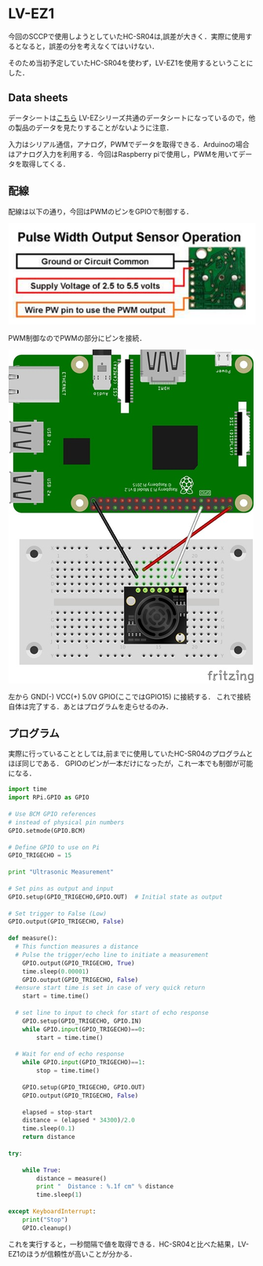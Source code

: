 # LV-EZ1

今回のSCCPで使用しようとしていたHC-SR04は,誤差が大きく．実際に使用するとなると，誤差の分を考えなくてはいけない．

そのため当初予定していたHC-SR04を使わず，LV-EZ1を使用するということにした．

## Data sheets

データシートは[こちら](http://maxbotix.com/documents/LV-MaxSonar-EZ_Datasheet.pdf) LV-EZシリーズ共通のデータシートになっているので，他の製品のデータを見たりすることがないように注意．

入力はシリアル通信，アナログ，PWMでデータを取得できる．Arduinoの場合はアナログ入力を利用する．今回はRaspberry piで使用し，PWMを用いてデータを取得してくる．

## 配線
配線は以下の通り，今回はPWMのピンをGPIOで制御する．

![](/img/connect.png)

PWM制御なのでPWMの部分にピンを接続．

![](/img/lvez1.jpg)

左から GND(-) VCC(+) 5.0V GPIO(ここではGPIO15) に接続する．
これで接続自体は完了する．あとはプログラムを走らせるのみ．

## プログラム

実際に行っていることとしては,前までに使用していたHC-SR04のプログラムとほぼ同じである．
GPIOのピンが一本だけになったが，これ一本でも制御が可能になる．
``` distance.py
import time
import RPi.GPIO as GPIO

# Use BCM GPIO references
# instead of physical pin numbers
GPIO.setmode(GPIO.BCM)

# Define GPIO to use on Pi
GPIO_TRIGECHO = 15

print "Ultrasonic Measurement"

# Set pins as output and input
GPIO.setup(GPIO_TRIGECHO,GPIO.OUT)  # Initial state as output

# Set trigger to False (Low)
GPIO.output(GPIO_TRIGECHO, False)

def measure():
  # This function measures a distance
  # Pulse the trigger/echo line to initiate a measurement
    GPIO.output(GPIO_TRIGECHO, True)
    time.sleep(0.00001)
    GPIO.output(GPIO_TRIGECHO, False)
  #ensure start time is set in case of very quick return
    start = time.time()

  # set line to input to check for start of echo response
    GPIO.setup(GPIO_TRIGECHO, GPIO.IN)
    while GPIO.input(GPIO_TRIGECHO)==0:
        start = time.time()

  # Wait for end of echo response
    while GPIO.input(GPIO_TRIGECHO)==1:
        stop = time.time()

    GPIO.setup(GPIO_TRIGECHO, GPIO.OUT)
    GPIO.output(GPIO_TRIGECHO, False)

    elapsed = stop-start
    distance = (elapsed * 34300)/2.0
    time.sleep(0.1)
    return distance

try:

    while True:
        distance = measure()
        print "  Distance : %.1f cm" % distance
        time.sleep(1)

except KeyboardInterrupt:
    print("Stop")
    GPIO.cleanup()
```

これを実行すると，一秒間隔で値を取得できる．HC-SR04と比べた結果，LV-EZ1のほうが信頼性が高いことが分かる．
